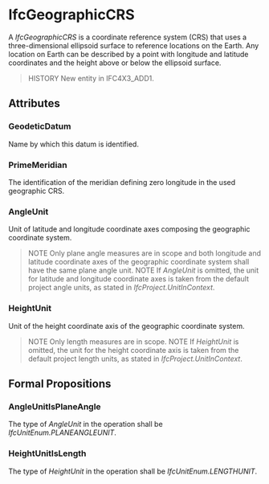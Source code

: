 # IfcGeographicCRS

A _IfcGeographicCRS_ is a coordinate reference system (CRS) that uses a three-dimensional ellipsoid surface to reference locations on the Earth. Any location on Earth can be described by a point with longitude and latitude coordinates and the height above or below the ellipsoid surface.

> HISTORY New entity in IFC4X3_ADD1.

## Attributes

### GeodeticDatum

Name by which this datum is identified.

### PrimeMeridian

The identification of the meridian defining zero longitude in the used geographic CRS.

### AngleUnit

Unit of latitude and longitude coordinate axes composing the geographic coordinate system.

>NOTE  Only plane angle measures are in scope and both longitude and latitude coordinate axes of the geographic coordinate system shall have the same plane angle unit.
>NOTE  If _AngleUnit_ is omitted, the unit for latitude and longitude coordinate axes is taken from the default project angle units, as stated in _IfcProject.UnitInContext_.

### HeightUnit

Unit of the height coordinate axis of the geographic coordinate system.

>NOTE  Only length measures are in scope.
>NOTE  If _HeightUnit_ is omitted, the unit for the height coordinate axis is taken from the default project length units, as stated in _IfcProject.UnitInContext_.

## Formal Propositions

### AngleUnitIsPlaneAngle

The type of _AngleUnit_ in the operation shall be _IfcUnitEnum.PLANEANGLEUNIT_.

### HeightUnitIsLength

The type of _HeightUnit_ in the operation shall be _IfcUnitEnum.LENGTHUNIT_.
